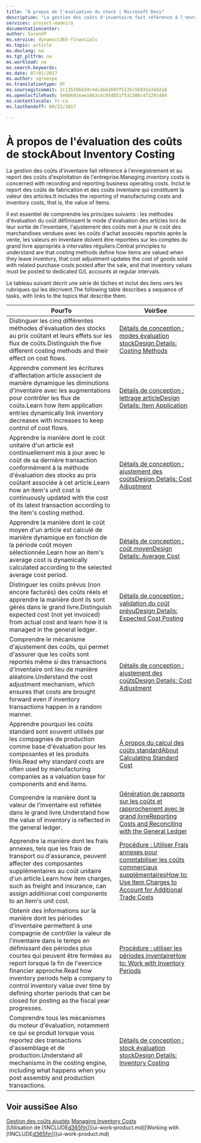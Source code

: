 ```yaml
---
title: "À propos de l'évaluation du stock | Microsoft Docs"
description: "La gestion des coûts d'inventaire fait référence à l'enregistrement et au report des coûts d'exploitation de l'entreprise. Inclut le report des coûts de fabrication et des coûts inventaire qui constituent la valeur des articles."
services: project-madeira
documentationcenter: 
author: SorenGP
ms.service: dynamics365-financials
ms.topic: article
ms.devlang: na
ms.tgt_pltfrm: na
ms.workload: na
ms.search.keywords: 
ms.date: 07/01/2017
ms.author: sgroespe
ms.translationtype: HT
ms.sourcegitcommit: 2c13559bb3dc44cdb61697f5135c5b931e34d2a8
ms.openlocfilehash: 5e6b691eae1663cdc93d851f531306c472291484
ms.contentlocale: fr-ca
ms.lasthandoff: 09/22/2017

---
```

# <a name="about-inventory-costing"></a><span data-ttu-id="f934a-104">À propos de l'évaluation des coûts de stock</span><span class="sxs-lookup"><span data-stu-id="f934a-104">About Inventory Costing</span></span>
<span data-ttu-id="f934a-105">La gestion des coûts d'inventaire fait référence à l'enregistrement et au report des coûts d'exploitation de l'entreprise.</span><span class="sxs-lookup"><span data-stu-id="f934a-105">Managing inventory costs is concerned with recording and reporting business operating costs.</span></span> <span data-ttu-id="f934a-106">Inclut le report des coûts de fabrication et des coûts inventaire qui constituent la valeur des articles.</span><span class="sxs-lookup"><span data-stu-id="f934a-106">It includes the reporting of manufacturing costs and inventory costs, that is, the value of items.</span></span>  

 <span data-ttu-id="f934a-107">Il est essentiel de comprendre les principes suivants : les méthodes d'évaluation du coût définissent le mode d'évaluation des articles lors de leur sortie de l'inventaire, l'ajustement des coûts met à jour le coût des marchandises vendues avec les coûts d'achat associés reportés après la vente, les valeurs en inventaire doivent être reportées sur les comptes du grand livre appropriés à intervalles réguliers.</span><span class="sxs-lookup"><span data-stu-id="f934a-107">Central principles to understand are that costing methods define how items are valued when they leave inventory, that cost adjustment updates the cost of goods sold with related purchase costs posted after the sale, and that inventory values must be posted to dedicated G/L accounts at regular intervals.</span></span>  

 <span data-ttu-id="f934a-108">Le tableau suivant décrit une série de tâches et inclut des liens vers les rubriques qui les décrivent.</span><span class="sxs-lookup"><span data-stu-id="f934a-108">The following table describes a sequence of tasks, with links to the topics that describe them.</span></span>   

|<span data-ttu-id="f934a-109">**Pour**</span><span class="sxs-lookup"><span data-stu-id="f934a-109">**To**</span></span>|<span data-ttu-id="f934a-110">**Voir**</span><span class="sxs-lookup"><span data-stu-id="f934a-110">**See**</span></span>|  
|------------|-------------|  
|<span data-ttu-id="f934a-111">Distinguer les cinq différentes méthodes d'évaluation des stocks au prix coûtant et leurs effets sur les flux de coûts.</span><span class="sxs-lookup"><span data-stu-id="f934a-111">Distinguish the five different costing methods and their effect on cost flows.</span></span>|[<span data-ttu-id="f934a-112">Détails de conception : modes évaluation stock</span><span class="sxs-lookup"><span data-stu-id="f934a-112">Design Details: Costing Methods</span></span>](design-details-costing-methods.md)|  
|<span data-ttu-id="f934a-113">Apprendre comment les écritures d'affectation article associent de manière dynamique les diminutions d'inventaire avec les augmentations pour contrôler les flux de coûts.</span><span class="sxs-lookup"><span data-stu-id="f934a-113">Learn how item application entries dynamically link inventory decreases with increases to keep control of cost flows.</span></span>|[<span data-ttu-id="f934a-114">Détails de conception : lettrage article</span><span class="sxs-lookup"><span data-stu-id="f934a-114">Design Details: Item Application</span></span>](design-details-item-application.md)|  
|<span data-ttu-id="f934a-115">Apprendre la manière dont le coût unitaire d'un article est continuellement mis à jour avec le coût de sa dernière transaction conformément à la méthode d'évaluation des stocks au prix coûtant associée à cet article.</span><span class="sxs-lookup"><span data-stu-id="f934a-115">Learn how an item's unit cost is continuously updated with the cost of its latest transaction according to the item's costing method.</span></span>|[<span data-ttu-id="f934a-116">Détails de conception : ajustement des coûts</span><span class="sxs-lookup"><span data-stu-id="f934a-116">Design Details: Cost Adjustment</span></span>](design-details-cost-adjustment.md)|  
|<span data-ttu-id="f934a-117">Apprendre la manière dont le coût moyen d'un article est calculé de manière dynamique en fonction de la période coût moyen sélectionnée.</span><span class="sxs-lookup"><span data-stu-id="f934a-117">Learn how an item's average cost is dynamically calculated according to the selected average cost period.</span></span>|[<span data-ttu-id="f934a-118">Détails de conception : coût moyen</span><span class="sxs-lookup"><span data-stu-id="f934a-118">Design Details: Average Cost</span></span>](design-details-average-cost.md)|  
|<span data-ttu-id="f934a-119">Distinguer les coûts prévus (non encore facturés) des coûts réels et apprendre la manière dont ils sont gérés dans le grand livre.</span><span class="sxs-lookup"><span data-stu-id="f934a-119">Distinguish expected cost (not yet invoiced) from actual cost and learn how it is managed in the general ledger.</span></span>|[<span data-ttu-id="f934a-120">Détails de conception : validation du coût prévu</span><span class="sxs-lookup"><span data-stu-id="f934a-120">Design Details: Expected Cost Posting</span></span>](design-details-expected-cost-posting.md)|  
|<span data-ttu-id="f934a-121">Comprendre le mécanisme d'ajustement des coûts, qui permet d'assurer que les coûts sont reportés même si des transactions d'inventaire ont lieu de manière aléatoire.</span><span class="sxs-lookup"><span data-stu-id="f934a-121">Understand the cost adjustment mechanism, which ensures that costs are brought forward even if inventory transactions happen in a random manner.</span></span>|[<span data-ttu-id="f934a-122">Détails de conception : ajustement des coûts</span><span class="sxs-lookup"><span data-stu-id="f934a-122">Design Details: Cost Adjustment</span></span>](design-details-cost-adjustment.md)|  
|<span data-ttu-id="f934a-123">Apprendre pourquoi les coûts standard sont souvent utilisés par les compagnies de production comme base d'évaluation pour les composantes et les produits finis.</span><span class="sxs-lookup"><span data-stu-id="f934a-123">Read why standard costs are often used by manufacturing companies as a valuation base for components and end items.</span></span>|[<span data-ttu-id="f934a-124">À propos du calcul des coûts standard</span><span class="sxs-lookup"><span data-stu-id="f934a-124">About Calculating Standard Cost</span></span>](finance-about-calculating-standard-cost.md)|  
|<span data-ttu-id="f934a-125">Comprendre la manière dont la valeur de l'inventaire est reflétée dans le grand livre.</span><span class="sxs-lookup"><span data-stu-id="f934a-125">Understand how the value of inventory is reflected in the general ledger.</span></span>|[<span data-ttu-id="f934a-126">Génération de rapports sur les coûts et rapprochement avec le grand livre</span><span class="sxs-lookup"><span data-stu-id="f934a-126">Reporting Costs and Reconciling with the General Ledger</span></span>](finance-report-costs-and-reconcile-with-the-general-ledger.md)|  
|<span data-ttu-id="f934a-127">Apprendre la manière dont les frais annexes, tels que les frais de transport ou d'assurance, peuvent affecter des composantes supplémentaires au coût unitaire d'un article.</span><span class="sxs-lookup"><span data-stu-id="f934a-127">Learn how item charges, such as freight and insurance, can assign additional cost components to an item's unit cost.</span></span>|[<span data-ttu-id="f934a-128">Procédure : Utiliser Frais annexes pour comptabiliser les coûts commerciaux supplémentaires</span><span class="sxs-lookup"><span data-stu-id="f934a-128">How to: Use Item Charges to Account for Additional Trade Costs</span></span>](payables-how-assign-item-charges.md)|  
|<span data-ttu-id="f934a-129">Obtenir des informations sur la manière dont les périodes d'inventaire permettent à une compagnie de contrôler la valeur de l'inventaire dans le temps en définissant des périodes plus courtes qui peuvent être fermées au report lorsque la fin de l'exercice financier approche.</span><span class="sxs-lookup"><span data-stu-id="f934a-129">Read how inventory periods help a company to control inventory value over time by defining shorter periods that can be closed for posting as the fiscal year progresses.</span></span>|[<span data-ttu-id="f934a-130">Procédure : utiliser les périodes inventaire</span><span class="sxs-lookup"><span data-stu-id="f934a-130">How to: Work with Inventory Periods</span></span>](finance-how-to-work-with-inventory-periods.md)|  
|<span data-ttu-id="f934a-131">Comprendre tous les mécanismes du moteur d'évaluation, notamment ce qui se produit lorsque vous reportez des transactions d'assemblage et de production.</span><span class="sxs-lookup"><span data-stu-id="f934a-131">Understand all mechanisms in the costing engine, including what happens when you post assembly and production transactions.</span></span>|[<span data-ttu-id="f934a-132">Détails de conception : stock évaluation stock</span><span class="sxs-lookup"><span data-stu-id="f934a-132">Design Details: Inventory Costing</span></span>](design-details-inventory-costing.md)|

## <a name="see-also"></a><span data-ttu-id="f934a-133">Voir aussi</span><span class="sxs-lookup"><span data-stu-id="f934a-133">See Also</span></span>
<span data-ttu-id="f934a-134">[Gestion des coûts ajustés](finance-manage-inventory-costs.md)  </span><span class="sxs-lookup"><span data-stu-id="f934a-134">[Managing Inventory Costs](finance-manage-inventory-costs.md)  </span></span>  
<span data-ttu-id="f934a-135">[Utilisation de [!INCLUDE[d365fin](includes/d365fin_md.md)]](ui-work-product.md)</span><span class="sxs-lookup"><span data-stu-id="f934a-135">[Working with [!INCLUDE[d365fin](includes/d365fin_md.md)]](ui-work-product.md)</span></span>


